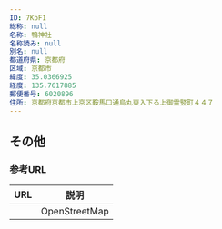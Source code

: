 ```yaml
---
ID: 7KbF1
総称: null
名称: 鴨神社
名称読み: null
別名: null
都道府県: 京都府
区域: 京都市
緯度: 35.0366925
経度: 135.7617885
郵便番号: 6020896
住所: 京都府京都市上京区鞍馬口通烏丸東入下る上御霊竪町４４７
---
```


## その他

### 参考URL

| URL | 説明          |
| --- | ------------- |
|     | OpenStreetMap |
